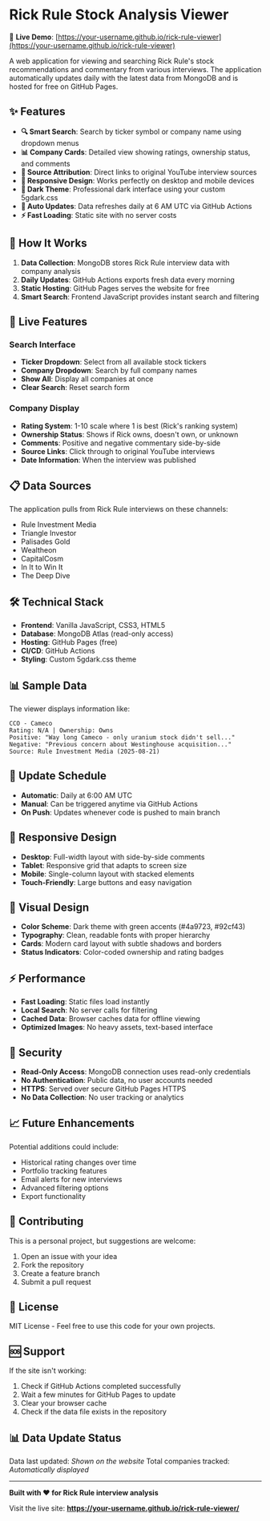 # Rick Rule Stock Analysis Viewer

🔗 **Live Demo**: [https://your-username.github.io/rick-rule-viewer](https://your-username.github.io/rick-rule-viewer)

A web application for viewing and searching Rick Rule's stock recommendations and commentary from various interviews. The application automatically updates daily with the latest data from MongoDB and is hosted for free on GitHub Pages.

## ✨ Features

- **🔍 Smart Search**: Search by ticker symbol or company name using dropdown menus
- **📊 Company Cards**: Detailed view showing ratings, ownership status, and comments
- **🔗 Source Attribution**: Direct links to original YouTube interview sources
- **📱 Responsive Design**: Works perfectly on desktop and mobile devices
- **🌙 Dark Theme**: Professional dark interface using your custom 5gdark.css
- **🔄 Auto Updates**: Data refreshes daily at 6 AM UTC via GitHub Actions
- **⚡ Fast Loading**: Static site with no server costs

## 🎯 How It Works

1. **Data Collection**: MongoDB stores Rick Rule interview data with company analysis
2. **Daily Updates**: GitHub Actions exports fresh data every morning
3. **Static Hosting**: GitHub Pages serves the website for free
4. **Smart Search**: Frontend JavaScript provides instant search and filtering

## 🚀 Live Features

### Search Interface
- **Ticker Dropdown**: Select from all available stock tickers
- **Company Dropdown**: Search by full company names
- **Show All**: Display all companies at once
- **Clear Search**: Reset search form

### Company Display
- **Rating System**: 1-10 scale where 1 is best (Rick's ranking system)
- **Ownership Status**: Shows if Rick owns, doesn't own, or unknown
- **Comments**: Positive and negative commentary side-by-side
- **Source Links**: Click through to original YouTube interviews
- **Date Information**: When the interview was published

## 📋 Data Sources

The application pulls from Rick Rule interviews on these channels:
- Rule Investment Media
- Triangle Investor  
- Palisades Gold
- Wealtheon
- CapitalCosm
- In It to Win It
- The Deep Dive

## 🛠️ Technical Stack

- **Frontend**: Vanilla JavaScript, CSS3, HTML5
- **Database**: MongoDB Atlas (read-only access)
- **Hosting**: GitHub Pages (free)
- **CI/CD**: GitHub Actions
- **Styling**: Custom 5gdark.css theme

## 📊 Sample Data

The viewer displays information like:

```
CCO - Cameco
Rating: N/A | Ownership: Owns
Positive: "Way long Cameco - only uranium stock didn't sell..."
Negative: "Previous concern about Westinghouse acquisition..."
Source: Rule Investment Media (2025-08-21)
```

## 🔄 Update Schedule

- **Automatic**: Daily at 6:00 AM UTC
- **Manual**: Can be triggered anytime via GitHub Actions
- **On Push**: Updates whenever code is pushed to main branch

## 📱 Responsive Design

- **Desktop**: Full-width layout with side-by-side comments
- **Tablet**: Responsive grid that adapts to screen size
- **Mobile**: Single-column layout with stacked elements
- **Touch-Friendly**: Large buttons and easy navigation

## 🎨 Visual Design

- **Color Scheme**: Dark theme with green accents (#4a9723, #92cf43)
- **Typography**: Clean, readable fonts with proper hierarchy
- **Cards**: Modern card layout with subtle shadows and borders
- **Status Indicators**: Color-coded ownership and rating badges

## ⚡ Performance

- **Fast Loading**: Static files load instantly
- **Local Search**: No server calls for filtering
- **Cached Data**: Browser caches data for offline viewing
- **Optimized Images**: No heavy assets, text-based interface

## 🔐 Security

- **Read-Only Access**: MongoDB connection uses read-only credentials
- **No Authentication**: Public data, no user accounts needed
- **HTTPS**: Served over secure GitHub Pages HTTPS
- **No Data Collection**: No user tracking or analytics

## 📈 Future Enhancements

Potential additions could include:
- Historical rating changes over time
- Portfolio tracking features  
- Email alerts for new interviews
- Advanced filtering options
- Export functionality

## 🤝 Contributing

This is a personal project, but suggestions are welcome:
1. Open an issue with your idea
2. Fork the repository  
3. Create a feature branch
4. Submit a pull request

## 📄 License

MIT License - Feel free to use this code for your own projects.

## 🆘 Support

If the site isn't working:
1. Check if GitHub Actions completed successfully
2. Wait a few minutes for GitHub Pages to update
3. Clear your browser cache
4. Check if the data file exists in the repository

## 📊 Data Update Status

Data last updated: *Shown on the website*
Total companies tracked: *Automatically displayed*

---

**Built with ❤️ for Rick Rule interview analysis**

Visit the live site: **https://your-username.github.io/rick-rule-viewer/**